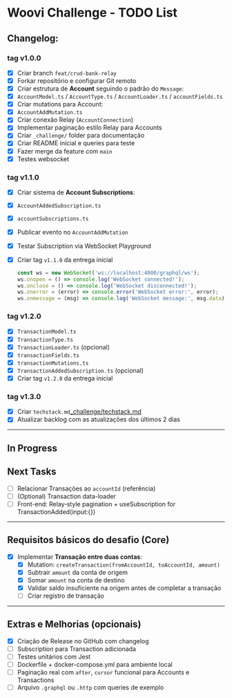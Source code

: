 # Woovi Challenge - TODO List

## Changelog:

### tag v1.0.0
- [x] Criar branch `feat/crud-bank-relay`
- [x] Forkar repositório e configurar Git remoto
- [x] Criar estrutura de **Account** seguindo o padrão do `Message`:
- [x] `AccountModel.ts` / `AccountType.ts` / `AccountLoader.ts` / `accountFields.ts`
- [x] Criar mutations para Account:
- [x] `AccountAddMutation.ts`
- [x] Criar conexão Relay (`AccountConnection`)
- [x] Implementar paginação estilo Relay para Accounts
- [x] Criar `_challenge/` folder para documentação
- [x] Criar README inicial e queries para teste
- [x] Fazer merge da feature com `main`
- [x] Testes websocket

### tag v1.1.0
- [x] Criar sistema de **Account Subscriptions**:
- [x] `AccountAddedSubscription.ts`
- [x] `accountSubscriptions.ts`
- [x] Publicar evento no `AccountAddMutation`
- [x] Testar Subscription via WebSocket Playground
- [x] Criar tag `v1.1.0` da entrega inicial

  ```javascript console tests
  const ws = new WebSocket('ws://localhost:4000/graphql/ws');
  ws.onopen = () => console.log('WebSocket connected!');
  ws.onclose = () => console.log('WebSocket disconnected!');
  ws.onerror = (error) => console.error('WebSocket error:', error);
  ws.onmessage = (msg) => console.log('WebSocket message:', msg.data);
  ```
### tag v1.2.0
- [x] `TransactionModel.ts`
- [x] `TransactionType.ts`
- [x] `TransactionLoader.ts` (opcional)
- [x] `transactionFields.ts`
- [x] `transactionMutations.ts`
- [x] `TransactionAddedSubscription.ts` (opcional)
- [x] Criar tag `v1.2.0` da entrega inicial

### tag v1.3.0
- [X] Criar `techstack.md`[_challenge/techstack.md](https://github.com/lfariabr/woovi-playground/tree/main/_challenge/techstack.md)
- [X] Atualizar backlog com as atualizações dos últimos 2 dias

---

## In Progress

## Next Tasks

- [ ] Relacionar Transações ao `accountId` (referência)
- [ ] (Optional) Transaction data-loader
- [ ] Front-end: Relay‐style pagination + useSubscription for TransactionAdded(input:{})

---

## Requisitos básicos do desafio (Core)

- [x] Implementar **Transação entre duas contas**:
  - [x] Mutation: `createTransaction(fromAccountId, toAccountId, amount)`
  - [x] Subtrair `amount` da conta de origem
  - [x] Somar `amount` na conta de destino
  - [x] Validar saldo insuficiente na origem antes de completar a transação
  - [ ] Criar registro de transação

---

## Extras e Melhorias (opcionais)

- [X] Criação de Release no GitHub com changelog
- [ ] Subscription para Transaction adicionada
- [ ] Testes unitários com Jest
- [ ] Dockerfile + docker-compose.yml para ambiente local
- [ ] Paginação real com `after`, `cursor` funcional para Accounts e Transactions
- [ ] Arquivo `.graphql` ou `.http` com queries de exemplo

